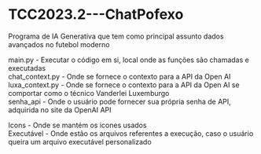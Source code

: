 # TCC2023.2---ChatPofexo
Programa de IA Generativa que tem como principal assunto dados avançados no futebol moderno


main.py - Executar o código em si, local onde as funções são chamadas e executadas  
chat_context.py - Onde se fornece o contexto para a API da Open AI  
luxa_context.py - Onde se fornece o contexto para a API da Open AI se comportar como o técnico Vanderlei Luxemburgo  
senha_api - Onde o usuário pode fornecer sua própria senha de API, adquirida no site da OpenAI API

Icons - Onde se mantém os icones usados  
Executável - Onde estão os arquivos referentes a execução, caso o usuário queira um arquivo executável personalizado  
